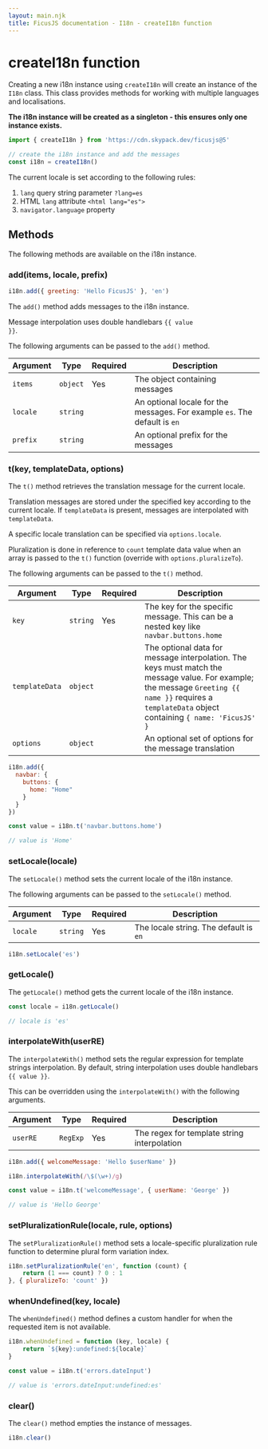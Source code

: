 ```yaml
---
layout: main.njk
title: FicusJS documentation - I18n - createI18n function
---
```

# createI18n function

Creating a new i18n instance using `createI18n` will create an instance of the `I18n` class.
This class provides methods for working with multiple languages and localisations.

**The i18n instance will be created as a singleton - this ensures only one instance exists.**

```js
import { createI18n } from 'https://cdn.skypack.dev/ficusjs@5'

// create the i18n instance and add the messages
const i18n = createI18n()
```

The current locale is set according to the following rules:

1. `lang` query string parameter `?lang=es`
2. HTML `lang` attribute `<html lang="es">`
3. `navigator.language` property

## Methods

The following methods are available on the i18n instance.

### add(items, locale, prefix)

```js
i18n.add({ greeting: 'Hello FicusJS' }, 'en')
```

The `add()` method adds messages to the i18n instance.

Message interpolation uses double handlebars <code>{\{ value }}</code>.

The following arguments can be passed to the `add()` method.

| Argument | Type | Required | Description                                                                                                                                                                              |
| --- | --- | --- | --- |
| `items` | `object` | Yes | The object containing messages |
| `locale` | `string` | | An optional locale for the messages. For example `es`. The default is `en` |
| `prefix` | `string` | | An optional prefix for the messages |

### t(key, templateData, options)

The `t()` method retrieves the translation message for the current locale.

Translation messages are stored under the specified key according to the current locale.
If `templateData` is present, messages are interpolated with `templateData`.

A specific locale translation can be specified via `options.locale`.

Pluralization is done in reference to `count` template data value when an array is passed to the `t()` function (override with `options.pluralizeTo`).

The following arguments can be passed to the `t()` method.

| Argument | Type | Required | Description                                                                                                                                                                              |
| --- | --- | --- | --- |
| `key` | `string` | Yes | The key for the specific message. This can be a nested key like `navbar.buttons.home` |
| `templateData` | `object` | | The optional data for message interpolation. The keys must match the message value. For example; the message <code>Greeting {\{ name }}</code> requires a `templateData` object containing `{ name: 'FicusJS' }` |
| `options` | `object` | | An optional set of options for the message translation |

```js
i18n.add({
  navbar: {
    buttons: {
      home: "Home"
    }
  }
})

const value = i18n.t('navbar.buttons.home')

// value is 'Home'
```

### setLocale(locale)

The `setLocale()` method sets the current locale of the i18n instance.

The following arguments can be passed to the `setLocale()` method.

| Argument | Type | Required | Description                                                                                                                                                                              |
| --- | --- | --- | --- |
| `locale` | `string` | Yes | The locale string. The default is `en` |

```js
i18n.setLocale('es')
```

### getLocale()

The `getLocale()` method gets the current locale of the i18n instance.

```js
const locale = i18n.getLocale()

// locale is 'es'
```

### interpolateWith(userRE)

The `interpolateWith()` method sets the regular expression for template strings interpolation.
By default, string interpolation uses double handlebars <code>{\{ value }}</code>.

This can be overridden using the `interpolateWith()` with the following arguments.

| Argument | Type | Required | Description |
| --- | --- | --- | --- |
| `userRE` | `RegExp` | Yes | The regex for template string interpolation |

```js
i18n.add({ welcomeMessage: 'Hello $userName' })

i18n.interpolateWith(/\$(\w+)/g)

const value = i18n.t('welcomeMessage', { userName: 'George' })

// value is 'Hello George'
```

### setPluralizationRule(locale, rule, options)

The `setPluralizationRule()` method sets a locale-specific pluralization rule function to determine plural form variation index.

```js
i18n.setPluralizationRule('en', function (count) {
    return (1 === count) ? 0 : 1
}, { pluralizeTo: 'count' })
```

### whenUndefined(key, locale)

The `whenUndefined()` method defines a custom handler for when the requested item is not available.

```js
i18n.whenUndefined = function (key, locale) {
    return `${key}:undefined:${locale}`
}

const value = i18n.t('errors.dateInput')

// value is 'errors.dateInput:undefined:es'
```

### clear()

The `clear()` method empties the instance of messages.

```js
i18n.clear()
```
